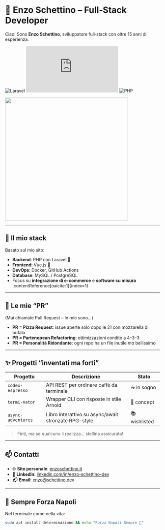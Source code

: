 # 🧠 Enzo Schettino – Full‑Stack Developer

Ciao! Sono **Enzo Schettino**, sviluppatore full‑stack con oltre 15 anni di esperienza.  

![Laravel](https://img.shields.io/badge/Laravel-❤️-red?style=flat-square&logo=laravel)
![Vue.js](https://img.shields.io/badge/Vue.js-💚-42b883?style=flat-square&logo=vue.js)
![PHP](https://img.shields.io/badge/PHP-7.4+-8892be?style=flat-square&logo=php)

<img src="https://media.giphy.com/media/xT0xeJpnrWC4XWblEk/giphy.gif" width="400"/>

---

## 🧰 Il mio stack

Basato sul mio sito:

- **Backend**: PHP con Laravel 🐘  
- **Frontend**: Vue.js 💚  
- **DevOps**: Docker, GitHub Actions  
- **Database**: MySQL / PostgreSQL  
- Focus su **integrazione di e-commerce** e **software su misura** :contentReference[oaicite:1]{index=1}

---

## 🍕 Le mie “PR”

(Mai chiamate Pull Request – le mie sono…)

- **PR = Pizza Request**: issue aperte solo dopo le 21 con mozzarella di bufala  
- **PR = Partenopean Refactoring**: ottimizzazioni condite a 4–3–3  
- **PR = Personalità Ridondante**: ogni repo ha un file inutile *ma* bellissimo

---

## ✨ Progetti “inventati ma forti”

| Progetto           | Descrizione                                                       | Stato         |
|--------------------|-------------------------------------------------------------------|---------------|
| `codex-espresso`   | API REST per ordinare caffè da terminale                          | ☕ in sogno    |
| `termi-nator`      | Wrapper CLI con risposte in stile Arnold                          | 🔫 concept    |
| `async-adventures` | Libro interattivo su async/await stronzate RPG-style              | 📚 wishlisted |

> Finti, ma se qualcuno li realizza… stellina assicurata!

---

## 📫 Contatti

- 🌐 **Sito personale**: [enzoschettino.it](https://enzoschettino.it)
- 💼 **LinkedIn**: [linkedin.com/in/enzo-schettino-dev](https://www.linkedin.com/in/enzo-schettino-dev/)
- 📬 **Email**: enzo@schettino.dev

---

## 🔵 Sempre Forza Napoli

Nel terminale come nella vita:

```bash
sudo apt install determinazione && echo "Forza Napoli Sempre 💙"
